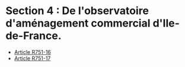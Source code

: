 # Section 4 : De l'observatoire d'aménagement commercial d'Ile-de-France.

- [Article R751-16](article-r751-16.md)
- [Article R751-17](article-r751-17.md)
